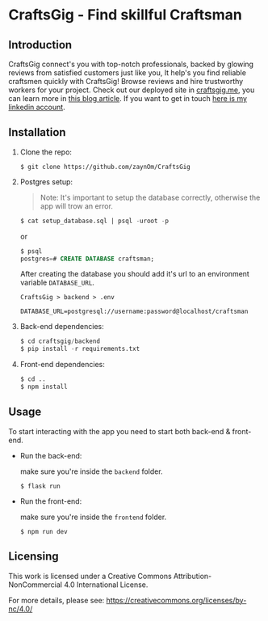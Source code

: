 # CraftsGig - Find skillful Craftsman

## Introduction

CraftsGig connect's you with top-notch professionals, backed by glowing reviews from satisfied customers just like you, It help's you find reliable craftsmen quickly with CraftsGig! Browse reviews and hire trustworthy workers for your project. Check out our deployed site in [craftsgig.me](craftsgig.me), you can learn more in [this blog article](https://omarouaziz.hashnode.dev/how-i-made-craftsgigme). If you want to get in touch [here is my linkedin account](https://www.linkedin.com/in/omar-ouaziz).

## Installation

1. Clone the repo:

   ```
   $ git clone https://github.com/zaynOm/CraftsGig
   ```

2. Postgres setup:

   > Note: It's important to setup the database correctly, otherwise the app will trow an error.

   ```sql
   $ cat setup_database.sql | psql -uroot -p
   ```

   or

   ```sql
   $ psql
   postgres=# CREATE DATABASE craftsman;
   ```

   After creating the database you should add it's url to an environment variable `DATABASE_URL`.

   ```text
   CraftsGig > backend > .env

   DATABASE_URL=postgresql://username:password@localhost/craftsman
   ```

3. Back-end dependencies:

   ```py
   $ cd craftsgig/backend
   $ pip install -r requirements.txt
   ```

4. Front-end dependencies:

   ```py
   $ cd ..
   $ npm install
   ```

## Usage

To start interacting with the app you need to start both back-end & front-end.

- Run the back-end:

  make sure you're inside the `backend` folder.

  ```
  $ flask run
  ```

- Run the front-end:

  make sure you're inside the `frontend` folder.

  ```
  $ npm run dev
  ```

## Licensing

This work is licensed under a Creative Commons Attribution-NonCommercial 4.0 International License.

For more details, please see: https://creativecommons.org/licenses/by-nc/4.0/
